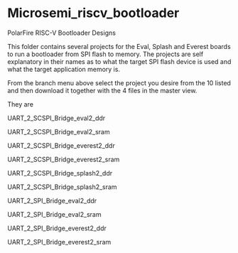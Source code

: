 # Microsemi_riscv_bootloader
PolarFire RISC-V Bootloader Designs

This folder contains several projects for the Eval, Splash and Everest boards to run a bootloader from SPI flash to memory.
The projects are self explanatory in their names as to what the target SPI flash device is used and what the target application
memory is.

From the branch menu above select the project you desire from the 10 listed and then download it together with the 4 files in the master view.

They are

UART_2_SCSPI_Bridge_eval2_ddr

UART_2_SCSPI_Bridge_eval2_sram

UART_2_SCSPI_Bridge_everest2_ddr

UART_2_SCSPI_Bridge_everest2_sram

UART_2_SCSPI_Bridge_splash2_ddr

UART_2_SCSPI_Bridge_splash2_sram

UART_2_SPI_Bridge_eval2_ddr

UART_2_SPI_Bridge_eval2_sram

UART_2_SPI_Bridge_everest2_ddr

UART_2_SPI_Bridge_everest2_sram


